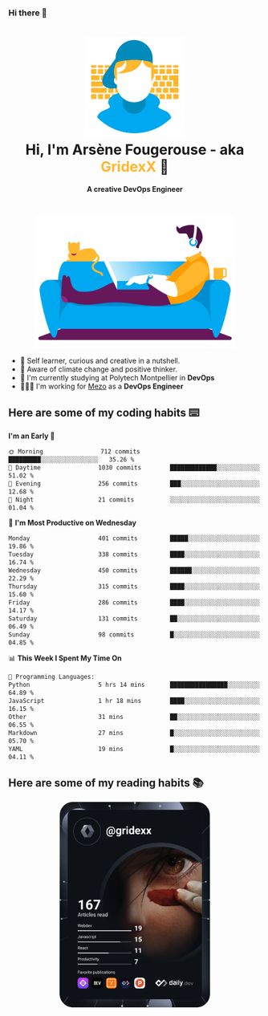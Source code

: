 ### Hi there 👋

<!--
**GridexX/gridexx** is a ✨ _special_ ✨ repository because its `README.md` (this file) appears on your GitHub profile.

Here are some ideas to get you started:

- 🔭 I’m currently working on ...
- 🌱 I’m currently learning ...
- 👯 I’m looking to collaborate on ...
- 🤔 I’m looking for help with ...
- 💬 Ask me about ...
- 📫 How to reach me: ...
- 😄 Pronouns: ...
- ⚡ Fun fact: ...
-->


<!-- Header -->
<h1 align="center">
  <img src="./images/user_profile.png" width="200">
  <br>
  Hi, I'm Arsène Fougerouse - aka <span style="color:#ffb72e">GridexX</span> 👋
</h1>


<p align="center">
  <b>A creative DevOps Engineer </b>
</p>
<br/>
<p align="center">
  <img src="./images/man_couch.png" width="400">
</p>

- 🎨 Self learner, curious and creative in a nutshell. 
- 🌱 Aware of climate change and positive thinker.
- 📕 I'm currently studying at Polytech Montpellier in **DevOps**
- 👨🏻‍💻 I'm working for [Mezo](https://meso-lr.umontpellier.fr/) as a **DevOps Engineer**


## Here are some of my coding habits ⌨️

<!-- Add a section about tech and Ops stack
  Like this one : https://github.com/Xanthus58#-tech-stack
-->
<!--START_SECTION:waka-->
**I'm an Early 🐤** 

```text
🌞 Morning                712 commits         █████████░░░░░░░░░░░░░░░░   35.26 % 
🌆 Daytime                1030 commits        █████████████░░░░░░░░░░░░   51.02 % 
🌃 Evening                256 commits         ███░░░░░░░░░░░░░░░░░░░░░░   12.68 % 
🌙 Night                  21 commits          ░░░░░░░░░░░░░░░░░░░░░░░░░   01.04 % 
```
📅 **I'm Most Productive on Wednesday** 

```text
Monday                   401 commits         █████░░░░░░░░░░░░░░░░░░░░   19.86 % 
Tuesday                  338 commits         ████░░░░░░░░░░░░░░░░░░░░░   16.74 % 
Wednesday                450 commits         ██████░░░░░░░░░░░░░░░░░░░   22.29 % 
Thursday                 315 commits         ████░░░░░░░░░░░░░░░░░░░░░   15.60 % 
Friday                   286 commits         ████░░░░░░░░░░░░░░░░░░░░░   14.17 % 
Saturday                 131 commits         ██░░░░░░░░░░░░░░░░░░░░░░░   06.49 % 
Sunday                   98 commits          █░░░░░░░░░░░░░░░░░░░░░░░░   04.85 % 
```


📊 **This Week I Spent My Time On** 

```text
💬 Programming Languages: 
Python                   5 hrs 14 mins       ████████████████░░░░░░░░░   64.89 % 
JavaScript               1 hr 18 mins        ████░░░░░░░░░░░░░░░░░░░░░   16.15 % 
Other                    31 mins             ██░░░░░░░░░░░░░░░░░░░░░░░   06.55 % 
Markdown                 27 mins             █░░░░░░░░░░░░░░░░░░░░░░░░   05.70 % 
YAML                     19 mins             █░░░░░░░░░░░░░░░░░░░░░░░░   04.11 % 
```


<!--END_SECTION:waka-->

## Here are some of my reading habits 📚
<div  align="center">
  <img src="./images/devcard.svg" width="300">
</div>
